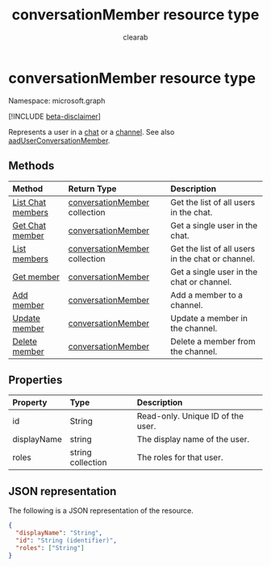 ﻿---
title: "conversationMember resource type"
description: "Represents a user in a conversation."
localization_priority: Normal
author: "clearab"
ms.prod: "microsoft-teams"
doc_type: resourcePageType
---

# conversationMember resource type

Namespace: microsoft.graph

[!INCLUDE [beta-disclaimer](../../includes/beta-disclaimer.md)]

Represents a user in a [chat](chat.md) or a [channel](channel.md).
See also [aadUserConversationMember](aaduserconversationmember.md).

## Methods

| Method                                                 | Return Type                                            | Description                                       |
| :----------------------------------------------------- | :----------------------------------------------------- | :------------------------------------------------ |
| [List Chat members](../api/conversationmember-list.md) | [conversationMember](conversationmember.md) collection | Get the list of all users in the chat.            |
| [Get Chat member](../api/conversationmember-get.md)    | [conversationMember](conversationmember.md)            | Get a single user in the chat.                    |
| [List members](../api/conversationmember-list.md)      | [conversationMember](conversationmember.md) collection | Get the list of all users in the chat or channel. |
| [Get member](../api/conversationmember-get.md)         | [conversationMember](conversationmember.md)            | Get a single user in the chat or channel.         |
| [Add member](../api/conversationmember-add.md)         | [conversationMember](conversationmember.md)            | Add a member to a channel.                        |
| [Update member](../api/conversationmember-update.md)   | [conversationMember](conversationmember.md)            | Update a member in the channel.                   |
| [Delete member](../api/conversationmember-delete.md)   | [conversationMember](conversationmember.md)            | Delete a member from the channel.                 |

## Properties

| Property    | Type              | Description                       |
| :---------- | :---------------- | :-------------------------------- |
| id          | String            | Read-only. Unique ID of the user. |
| displayName | string            | The display name of the user.     |
| roles       | string collection | The roles for that user.          |

## JSON representation

The following is a JSON representation of the resource.

<!-- {
  "blockType": "resource",
  "optionalProperties": [

  ],
  "@odata.type": "microsoft.graph.conversationMember",
  "baseType": "",
  "keyProperty": "id"
}-->

```json
{
  "displayName": "String",
  "id": "String (identifier)",
  "roles": ["String"]
}
```

<!-- uuid: 16cd6b66-4b1a-43a1-adaf-3a886856ed98
2019-02-04 14:57:30 UTC -->

<!-- {
  "type": "#page.annotation",
  "description": "conversationMember resource",
  "keywords": "",
  "section": "documentation",
  "tocPath": ""
}-->

